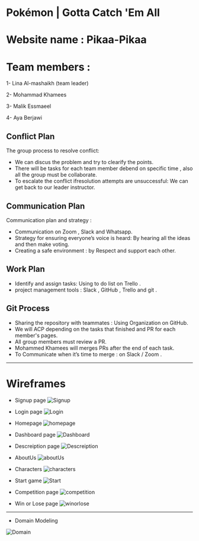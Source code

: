 # Pokémon   |   Gotta Catch 'Em All 

# Website name :  Pikaa-Pikaa

# Team members :
 1- Lina Al-mashaikh (team leader)
 
 2- Mohammad Khamees 
 
 3- Malik Essmaeel
 
 4- Aya Berjawi 

## Conflict Plan

The group process to resolve conflict:
- We can discus the problem and try to clearify the points.
- There will be tasks for each team member debend on specific time , also all the group must be collaborate.
- To escalate the conflict ifresolution attempts are unsuccessful: We can get back to our leader instructor.

## Communication Plan

Communication plan and strategy :
- Communication on Zoom , Slack and Whatsapp.
- Strategy for ensuring everyone’s voice is heard: By hearing all the ideas and then make voting.  
- Creating a safe environment : by Respect and support each other.

## Work Plan

- Identify and assign tasks: Using to do list on Trello .
- project management tools : Slack , GitHub , Trello and git .

## Git Process

- Sharing the repository with teammates : Using Organization on GitHub.
- We will ACP depending on the tasks that finished and PR for each member's pages.
- All group members must review a PR.
- Mohammed Khamees will merges PRs after the end of each task.
- To Communicate when it’s time to merge : on Slack / Zoom .

********************************

# Wireframes 

- Signup page
![Signup](wireframe/signUp.png)

- Login page
![Login](wireframe/login.png)

- Homepage
![homepage](wireframe/homepage.png)

- Dashboard page
![Dashboard](wireframe/dashboardpage.png)

- Descreiption page
![Descreiption](wireframe/descreiptionpage.png)

- AboutUs
![aboutUs](wireframe/aboutUs.png)

- Characters
![characters](wireframe/characterspage.png)

- Start game
![Start](wireframe/whoisgonnastartpage.png)

- Competition page
![competition](wireframe/competitionpage.png)

- Win or Lose page
![winorlose](wireframe/winorlosepage.png)

********************************

- Domain Modeling

![Domain](wireframe/domain.png)

